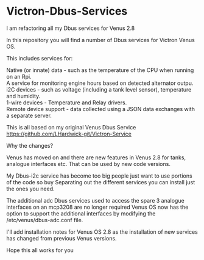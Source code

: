 # Victron-Dbus-Services

I am refactoring all my Dbus services for Venus 2.8

In this repository you will find a number of Dbus services for Victron Venus OS.

This includes services for:

  Native (or innate) data - such as the temperature of the CPU when running on an Rpi.  
  A service for monitoring engine hours based on detected alternator outpu.  
  i2C devices - such as voltage (including a tank level sensor), temperature and humidity.  
  1-wire devices - Temperature and Relay drivers.  
  Remote device support - data collected using a JSON data exchanges with a separate server.  

This is all based on my original Venus Dbus Service
https://github.com/LHardwick-git/Victron-Service

Why the changes?

Venus has moved on and there are new features in Venus 2.8 for tanks, analogue interfaces etc.
That can be used by new code versions.

My Dbus-i2c service has become too big people just want to use portions of the code so buy
Separating out the different services you can install just the ones you need.

The additional adc Dbus services used to access the spare 3 analogue interfaces on an mcp3208 are no longer required
Venus OS now has the option to support the additional interfaces by modifying the /etc/venus/dbus-adc.conf file.

I'll add installation notes for Venus OS 2.8 as the installation of new services has changed from previous Venus versions.
      
Hope this all works for you
    
